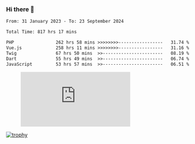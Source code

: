 ### Hi there 👋
<!--START_SECTION:waka-->

```txt
From: 31 January 2023 - To: 23 September 2024

Total Time: 817 hrs 17 mins

PHP                262 hrs 58 mins >>>>>>>>-----------------   31.74 %
Vue.js             258 hrs 11 mins >>>>>>>>-----------------   31.16 %
Twig               67 hrs 50 mins  >>-----------------------   08.19 %
Dart               55 hrs 49 mins  >>-----------------------   06.74 %
JavaScript         53 hrs 57 mins  >>-----------------------   06.51 %
```

<!--END_SECTION:waka-->
<!-- 
- 🔭 I’m currently working on ...
- 🌱 I’m currently learning ...
- 👯 I’m looking to collaborate on ...
- 🤔 I’m looking for help with ...
- 💬 Ask me about ...
- 📫 How to reach me: ...
- 😄 Pronouns: ...
- ⚡ Fun fact: ... -->


<figure><embed src="https://wakatime.com/share/@jakihanif/43c5af78-a69f-4ced-8cfc-b0822aa9be8f.svg"></embed></figure>

[![trophy](https://github-profile-trophy.vercel.app/?username=jakihanif23&rank=-A,-A)](https://github.com/jakihanif23)
